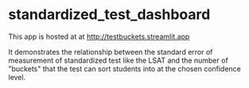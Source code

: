 # standardized_test_dashboard

This app is hosted at at http://testbuckets.streamlit.app

It demonstrates the relationship between the standard error of measurement of standardized test like the LSAT and the number of "buckets" that the test  can sort students into at the chosen confidence level.